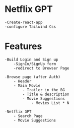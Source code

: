 # Netflix GPT

    -Create-react-app
    -configure Tailwind Css

# Features

    -Build Login and Sign up
        -SignIn/SignUp form
        -redirect to Browser Page

    -Browse page (after Auth)
        - Header
        - Main Movie
            - Trailer in the BG
            - Title & description
            - Movie Suggestions
                - Movies List * N

    -Netflix GPT
        - Search Page
        - Movie Suggestions
